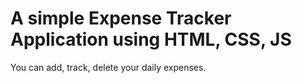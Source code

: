 # A simple Expense Tracker Application using HTML, CSS, JS

You can add, track, delete your daily expenses.
